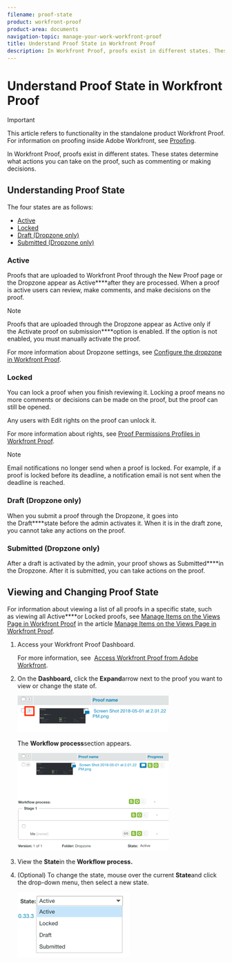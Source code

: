 ```yaml
---
filename: proof-state
product: workfront-proof
product-area: documents
navigation-topic: manage-your-work-workfront-proof
title: Understand Proof State in Workfront Proof
description: In Workfront Proof, proofs exist in different states. These states determine what actions you can take on the proof, such as commenting or making decisions.
---
```


# Understand Proof State in Workfront Proof

>[!IMPORTANT]
>
>This article refers to functionality in the standalone product Workfront Proof. For information on proofing inside Adobe Workfront, see [Proofing](../../../review-and-approve-work/proofing/proofing.md).

In Workfront Proof, proofs exist in different states. These states determine what actions you can take on the proof, such as commenting or making decisions.

## Understanding Proof State

The four states are as follows:

* [Active](#active) 
* [Locked](#locked) 
* [Draft (Dropzone only)](#draft) 
* [Submitted (Dropzone only)](#submitted)

### Active

Proofs that are uploaded to Workfront Proof through the New Proof page&nbsp;or the Dropzone appear as&nbsp;Active****after they are processed. When a proof is active users can review, make comments, and make decisions on the proof.

>[!NOTE]
>
>Proofs that are uploaded through the Dropzone appear as&nbsp;Active only&nbsp;if the&nbsp;Activate proof on submission****option is enabled. If the option is not enabled, you must manually activate the proof.

For more information about Dropzone settings, see [Configure the dropzone in Workfront Proof](../../../workfront-proof/wp-acct-admin/account-settings/configure-dropzone-in-wp.md).

### Locked

You can lock a proof when you finish reviewing it. Locking a proof means no more comments or decisions can be made on the proof, but the proof can still be opened.&nbsp;

Any users with Edit rights on the proof can unlock it.&nbsp;

For more information about rights, see [Proof Permissions Profiles in Workfront Proof](../../../workfront-proof/wp-acct-admin/account-settings/proof-perm-profiles-in-wp.md).

>[!NOTE]
>
>Email notifications no longer send when a proof is locked. For example, if a proof is locked before its deadline, a notification email is not sent when the deadline is reached.

### Draft (Dropzone only)

When you submit a proof through the Dropzone, it goes into the&nbsp;Draft****state before the admin activates it. When it is in the draft zone, you cannot take any actions on the proof.&nbsp;

### Submitted (Dropzone only)

After a draft is activated by the admin, your proof shows as&nbsp;Submitted****in the Dropzone. After it is submitted, you can take actions on the proof.

## Viewing and Changing Proof State

For information about viewing a list of all proofs in a specific state, such as&nbsp;viewing all&nbsp;Active****or&nbsp;Locked proofs, see [Manage Items on the Views Page in Workfront Proof](../../../workfront-proof/wp-work-proofsfiles/manage-your-work/manage-items-on-views-page.md) in the article [Manage Items on the Views Page in Workfront Proof](../../../workfront-proof/wp-work-proofsfiles/manage-your-work/manage-items-on-views-page.md).

1. Access your Workfront Proof Dashboard.

   For more information, see&nbsp; [Access Workfront Proof from Adobe Workfront](../../../review-and-approve-work/proofing/managing-proofs-within-workfront/access-wf-proof-in-workfront.md).

1. On the **Dashboard,**&nbsp;click the&nbsp;**Expand**arrow next to the proof you want to view or change the state of.

   ![](assets/screen-shot-2018-05-02-at-11.31.29-am-350x85.png)

   The&nbsp;**Workflow process**section appears.

   ![](assets/screen-shot-2018-05-02-at-11.33.20-am-350x226.png)

1. View the&nbsp;**State**in the&nbsp;**Workflow process.**

1. (Optional) To change the state, mouse over the current&nbsp;**State**and click the drop-down menu, then select a new state.

   ![](assets/screen-shot-2018-05-02-at-11.35.30-am.png)


